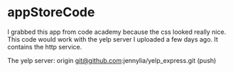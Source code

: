 # appStoreCode
I grabbed this app from code academy because the css looked really nice. This code would work with the yelp server I uploaded a few days ago. It contains the http service.

The yelp server:
origin	git@github.com:jennylia/yelp_express.git (push)
